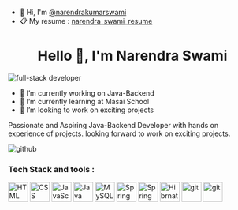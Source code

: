 

<div>
  <ul>
    <li>👋 Hi, I'm <a href="https://github.com/NarendraKumarSwami">@narendrakumarswami</a></li>
     <li>📋 My resume : <a href="https://drive.google.com/file/d/1TKKcT7HTRgZYAiBGq-1GhbsUx8eV3oSH/view?usp=share_link">narendra_swami_resume</a></li>
  </ul>

</div>


<h1  align="center">Hello 👋, I'm Narendra Swami</h1>
<div>
<img style="margin: 0 auto;" src="https://user-images.githubusercontent.com/35601179/208376229-8415d6eb-4ef4-4b61-bfc7-61893250a5f4.gif" alt="full-stack developer" />
</div>

<!--
**NarendraKumarSwami/NarendraKumarSwami** is a ✨ _special_ ✨ repository because its `README.md` (this file) appears on your GitHub profile.

Here are some ideas to get you started:
-->

- 🔭 I’m currently working on Java-Backend
- 🌱 I’m currently learning at Masai School
- 🤔 I’m looking to work on exciting projects

Passionate and Aspiring Java-Backend Developer with hands on experience of projects. looking forward to work on exciting projects.



<div>
<img style="margin:auto" alt="github" src="https://github-readme-stats.vercel.app/api?username=NarendraKumarSwami">
</div>

### Tech Stack and tools :
<div>
<img style="width:40px" alt="HTML"  src="https://user-images.githubusercontent.com/35601179/208384726-ce5e7938-a2ca-4b0b-8daa-0fc0af390aa2.png">
<img style="width:40px" alt="CSS"  src="https://user-images.githubusercontent.com/35601179/208384671-adf25e0f-9808-449c-a96a-553f1b5a3cef.png">
<img style="width:40px" alt="JavaScript"  src="https://user-images.githubusercontent.com/35601179/208384623-81eb84bc-9d17-4379-b8d4-af68ffc6f351.png">
  
<img style="width:40px" alt="Java"  src="https://user-images.githubusercontent.com/35601179/208384781-69dfb9e1-a551-4f92-b3b8-b0ebd65d78a7.png"> 
<img style="width:40px" alt="MySQL"  src="https://user-images.githubusercontent.com/35601179/208384590-ea562ba1-f21c-4915-898b-fc94515a4fee.png">
<img style="width:40px" alt="Spring"  src="https://user-images.githubusercontent.com/35601179/208384478-eb9fdafb-beda-49f7-b7e1-d1899d22a013.svg">
<img style="width:40px" alt="Spring boot"  src="https://user-images.githubusercontent.com/35601179/208384520-042dbbea-2dbe-4c52-a113-8d3363056204.png">
<img style="width:40px" alt="Hibrnate"  src="https://user-images.githubusercontent.com/35601179/208384571-9305ff79-313f-41fd-8a00-8a2086e02ec4.svg">
  
<img style="width:40px" alt="git"  src="https://user-images.githubusercontent.com/35601179/208384540-7c357866-1b0f-4976-b71f-d9174c146e54.png">
<img style="width:40px" alt="git"  src="https://user-images.githubusercontent.com/35601179/208384550-299874fb-6e74-4c5a-8f11-ed52807f5d9b.png">
  
</div>







